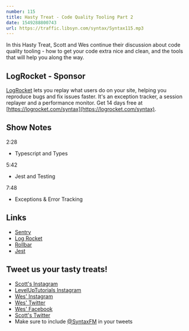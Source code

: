 ```yaml
---
number: 115
title: Hasty Treat - Code Quality Tooling Part 2
date: 1549288800743
url: https://traffic.libsyn.com/syntax/Syntax115.mp3
---
```


In this Hasty Treat, Scott and Wes continue their discussion about code quality tooling - how to get your code extra nice and clean, and the tools that will help you along the way.

## LogRocket - Sponsor

[LogRocket](https://logrocket.com/syntax) lets you replay what users do on your site, helping you reproduce bugs and fix issues faster. It's an exception tracker, a session replayer and a performance monitor. Get 14 days free at [https://logrocket.com/syntax](https://logrocket.com/syntax).

## Show Notes

2:28

* Typescript and Types

5:42

* Jest and Testing

7:48

* Exceptions & Error Tracking

## Links
* [Sentry](https://sentry.io/)
* [Log Rocket](https://logrocket.com/)
* [Rollbar](https://rollbar.com/)
* [Jest](https://jestjs.io/)

## Tweet us your tasty treats!
* [Scott's Instagram](https://www.instagram.com/stolinski/)
* [LevelUpTutorials Instagram](https://www.instagram.com/LevelUpTutorials/)
* [Wes' Instagram](https://www.instagram.com/wesbos/)
* [Wes' Twitter](https://twitter.com/wesbos)
* [Wes' Facebook](https://www.facebook.com/wesbos.developer)
* [Scott's Twitter](https://twitter.com/stolinski)
* Make sure to include [@SyntaxFM](https://twitter.com/SyntaxFM) in your tweets